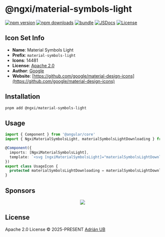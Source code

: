 # @ngxi/material-symbols-light

[![npm version][npm-version-src]][npm-version-href]
[![npm downloads][npm-downloads-src]][npm-downloads-href]
[![bundle][bundle-src]][bundle-href]
[![JSDocs][jsdocs-src]][jsdocs-href]
[![License][license-src]][license-href]

## Icon Set Info

- **Name**: Material Symbols Light
- **Prefix**: `material-symbols-light`
- **Icons**: 14481
- **License**: [Apache 2.0](https://github.com/google/material-design-icons/blob/master/LICENSE)
- **Author**: [Google](https://github.com/google/material-design-icons)
- **Website**: [https://github.com/google/material-design-icons](https://github.com/google/material-design-icons)

## Installation

```sh
pnpm add @ngxi/material-symbols-light
```

## Usage

```ts
import { Component } from '@angular/core'
import { NgxiMaterialSymbolsLight, materialSymbolsLightDownloading } from '@ngxi/material-symbols-light'

@Component({
  imports: [NgxiMaterialSymbolsLight],
  template: `<svg [ngxiMaterialSymbolsLight]="materialSymbolsLightDownloading"></svg>`
})
export class UsageIcon {
  protected materialSymbolsLightDownloading = materialSymbolsLightDownloading
}
```

## Sponsors

<p align="center">
  <a href="https://cdn.jsdelivr.net/gh/adrian-ub/static/sponsors.svg">
    <img src='https://cdn.jsdelivr.net/gh/adrian-ub/static/sponsors.svg'/>
  </a>
</p>

## License

Apache 2.0 License © 2025-PRESENT [Adrián UB](https://github.com/adrian-ub)

<!-- Badges -->

[npm-version-src]: https://img.shields.io/npm/v/@ngxi/material-symbols-light?style=flat&colorA=080f12&colorB=1fa669
[npm-version-href]: https://npmjs.com/package/@ngxi/material-symbols-light
[npm-downloads-src]: https://img.shields.io/npm/dm/@ngxi/material-symbols-light?style=flat&colorA=080f12&colorB=1fa669
[npm-downloads-href]: https://npmjs.com/package/@ngxi/material-symbols-light
[bundle-src]: https://img.shields.io/bundlephobia/minzip/@ngxi/material-symbols-light?style=flat&colorA=080f12&colorB=1fa669&label=minzip
[bundle-href]: https://bundlephobia.com/result?p=@ngxi/material-symbols-light
[license-src]: https://img.shields.io/npm/l/@ngxi/material-symbols-light?style=flat&colorA=080f12&colorB=1fa669
[license-href]: https://github.com/adrian-ub/ngxi/blob/main/LICENSE
[jsdocs-src]: https://img.shields.io/badge/jsdocs-reference-080f12?style=flat&colorA=080f12&colorB=1fa669
[jsdocs-href]: https://www.jsdocs.io/package/@ngxi/material-symbols-light
